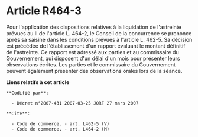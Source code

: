 # Article R464-3

Pour l'application des dispositions relatives à la liquidation de l'astreinte prévues au II de l'article L. 464-2, le Conseil
de la concurrence se prononce après sa saisine dans les conditions prévues à l'article L. 462-5. Sa décision est précédée de
l'établissement d'un rapport évaluant le montant définitif de l'astreinte. Ce rapport est adressé aux parties et au
commissaire du Gouvernement, qui disposent d'un délai d'un mois pour présenter leurs observations écrites. Les parties et le
commissaire du Gouvernement peuvent également présenter des observations orales lors de la séance.

**Liens relatifs à cet article**

	**Codifié par**:

	  - Décret n°2007-431 2007-03-25 JORF 27 mars 2007

	**Cite**:

	  - Code de commerce. - art. L462-5 (V)
	  - Code de commerce. - art. L464-2 (M)
